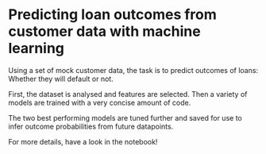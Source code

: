 # Predicting loan outcomes from customer data with machine learning

Using a set of mock customer data, the task is to predict outcomes of loans: Whether they will default or not.

First, the dataset is analysed and features are selected. Then a variety of models are trained with a very concise amount of code.

The two best performing models are tuned further and saved for use to infer outcome probabilities from future datapoints.


For more details, have a look in the notebook!
